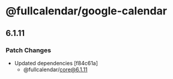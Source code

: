 # @fullcalendar/google-calendar

## 6.1.11

### Patch Changes

- Updated dependencies [f84c61a]
  - @fullcalendar/core@6.1.11
